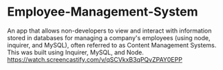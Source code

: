 # Employee-Management-System


An app that allows non-developers to view and interact with information stored in databases for managing a company's employees (using node, inquirer, and MySQL), often referred to as Content Management Systems.
This was built using Inquirer, MySQL, and Node.
https://watch.screencastify.com/v/qSCVkxB3qPQvZPAY0EPP
